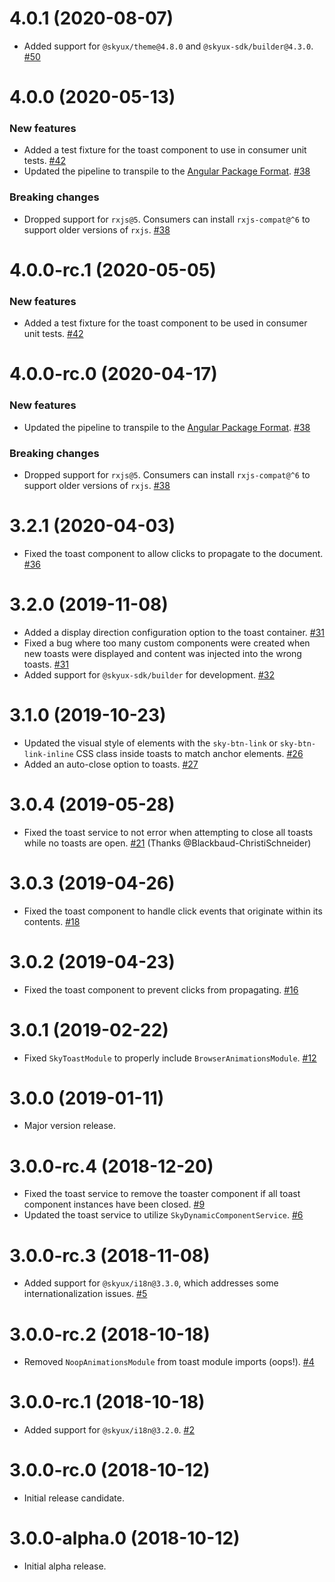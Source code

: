 # 4.0.1 (2020-08-07)

- Added support for `@skyux/theme@4.8.0` and `@skyux-sdk/builder@4.3.0`. [#50](https://github.com/blackbaud/skyux-toast/pull/50)

# 4.0.0 (2020-05-13)

### New features

- Added a test fixture for the toast component to use in consumer unit tests. [#42](https://github.com/blackbaud/skyux-toast/pull/42)
- Updated the pipeline to transpile to the [Angular Package Format](https://docs.google.com/document/d/1CZC2rcpxffTDfRDs6p1cfbmKNLA6x5O-NtkJglDaBVs/preview). [#38](https://github.com/blackbaud/skyux-toast/pull/38)

### Breaking changes

- Dropped support for `rxjs@5`. Consumers can install `rxjs-compat@^6` to support older versions of `rxjs`. [#38](https://github.com/blackbaud/skyux-toast/pull/38)

# 4.0.0-rc.1 (2020-05-05)

### New features

- Added a test fixture for the toast component to be used in consumer unit tests. [#42](https://github.com/blackbaud/skyux-toast/pull/42)

# 4.0.0-rc.0 (2020-04-17)

### New features

- Updated the pipeline to transpile to the [Angular Package Format](https://docs.google.com/document/d/1CZC2rcpxffTDfRDs6p1cfbmKNLA6x5O-NtkJglDaBVs/preview). [#38](https://github.com/blackbaud/skyux-toast/pull/38)

### Breaking changes

- Dropped support for `rxjs@5`. Consumers can install `rxjs-compat@^6` to support older versions of `rxjs`. [#38](https://github.com/blackbaud/skyux-toast/pull/38)

# 3.2.1 (2020-04-03)

- Fixed the toast component to allow clicks to propagate to the document. [#36](https://github.com/blackbaud/skyux-toast/pull/36)

# 3.2.0 (2019-11-08)

- Added a display direction configuration option to the toast container. [#31](https://github.com/blackbaud/skyux-toast/pull/31)
- Fixed a bug where too many custom components were created when new toasts were displayed and content was injected into the wrong toasts. [#31](https://github.com/blackbaud/skyux-toast/pull/31)
- Added support for `@skyux-sdk/builder` for development. [#32](https://github.com/blackbaud/skyux-toast/pull/32)

# 3.1.0 (2019-10-23)

- Updated the visual style of elements with the `sky-btn-link` or `sky-btn-link-inline` CSS class inside toasts to match anchor elements. [#26](https://github.com/blackbaud/skyux-toast/pull/26)
- Added an auto-close option to toasts. [#27](https://github.com/blackbaud/skyux-toast/pull/27)

# 3.0.4 (2019-05-28)

- Fixed the toast service to not error when attempting to close all toasts while no toasts are open. [#21](https://github.com/blackbaud/skyux-toast/pull/21) (Thanks @Blackbaud-ChristiSchneider)

# 3.0.3 (2019-04-26)

- Fixed the toast component to handle click events that originate within its contents. [#18](https://github.com/blackbaud/skyux-toast/pull/18)

# 3.0.2 (2019-04-23)

- Fixed the toast component to prevent clicks from propagating. [#16](https://github.com/blackbaud/skyux-toast/pull/16)

# 3.0.1 (2019-02-22)

- Fixed `SkyToastModule` to properly include `BrowserAnimationsModule`. [#12](https://github.com/blackbaud/skyux-toast/pull/12)

# 3.0.0 (2019-01-11)

- Major version release.

# 3.0.0-rc.4 (2018-12-20)

- Fixed the toast service to remove the toaster component if all toast component instances have been closed. [#9](https://github.com/blackbaud/skyux-toast/pull/9)
- Updated the toast service to utilize `SkyDynamicComponentService`. [#6](https://github.com/blackbaud/skyux-toast/pull/6)

# 3.0.0-rc.3 (2018-11-08)

- Added support for `@skyux/i18n@3.3.0`, which addresses some internationalization issues. [#5](https://github.com/blackbaud/skyux-toast/pull/5)

# 3.0.0-rc.2 (2018-10-18)

- Removed `NoopAnimationsModule` from toast module imports (oops!). [#4](https://github.com/blackbaud/skyux-toast/pull/4)

# 3.0.0-rc.1 (2018-10-18)

- Added support for `@skyux/i18n@3.2.0`. [#2](https://github.com/blackbaud/skyux-toast/pull/2)

# 3.0.0-rc.0 (2018-10-12)

- Initial release candidate.

# 3.0.0-alpha.0 (2018-10-12)

- Initial alpha release.
